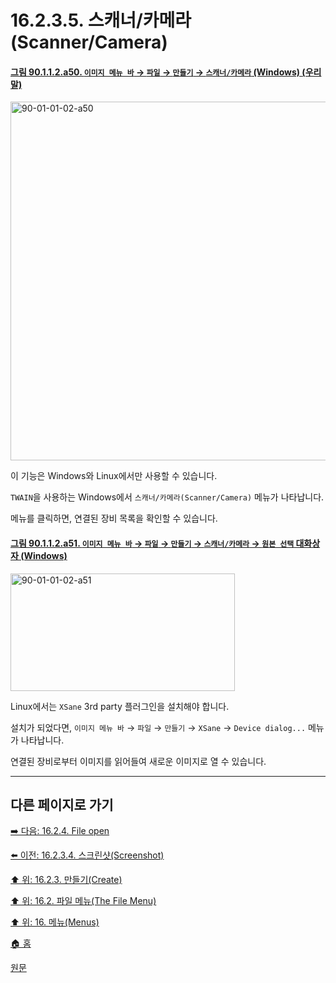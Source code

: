 # 16.2.3.5. 스캐너/카메라(Scanner/Camera)

<a id="90-01-01-02-a50"></a>

#### [그림 90.1.1.2.a50. `이미지 메뉴 바` → `파일` → `만들기` → `스캐너/카메라` (Windows) (우리말)](./90-01-01-02-00-create.md#90-01-01-02-a50)
<img width="860" height="574" alt="90-01-01-02-a50" src="https://github.com/user-attachments/assets/33d6305a-bf16-44c5-99da-0ecd714395f8" />

이 기능은 Windows와 Linux에서만 사용할 수 있습니다.

`TWAIN`을 사용하는 Windows에서 `스캐너/카메라(Scanner/Camera)` 메뉴가 나타납니다.

메뉴를 클릭하면, 연결된 장비 목록을 확인할 수 있습니다.

<a id="90-01-01-02-a51"></a>

#### [그림 90.1.1.2.a51. `이미지 메뉴 바` → `파일` → `만들기` → `스캐너/카메라` → `원본 선택` 대화상자 (Windows)](./90-01-01-02-00-create.md#90-01-01-02-a51)
<img width="359" height="188" alt="90-01-01-02-a51" src="https://github.com/user-attachments/assets/971e554b-c374-44e4-ae78-60377c83b700" />

Linux에서는 `XSane` 3rd party 플러그인을 설치해야 합니다.

설치가 되었다면, `이미지 메뉴 바` → `파일` → `만들기` → `XSane` → `Device dialog...` 메뉴가 나타납니다.

연결된 장비로부터 이미지를 읽어들여 새로운 이미지로 열 수 있습니다.

***

## 다른 페이지로 가기

[➡️ 다음: 16.2.4. File open](./16-02-04-file-open.md)

[⬅️ 이전: 16.2.3.4. 스크린샷(Screenshot)](./16-02-03-04-screenshot.md)

[⬆️ 위: 16.2.3. 만들기(Create)](./16-02-03-00-create.md)

[⬆️ 위: 16.2. 파일 메뉴(The File Menu)](./16-02-00-the-file-menu.md)

[⬆️ 위: 16. 메뉴(Menus)](./16-00-menus.md)

[🏠 홈](./00-home.md)

[원문](https://docs.gimp.org/2.10/ko/gimp-file-create.html#idm22888)